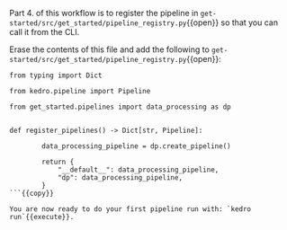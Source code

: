 Part 4. of this workflow is to register the pipeline in `get-started/src/get_started/pipeline_registry.py`{{open}} so
 that you can call it from the CLI. 

Erase the contents of this file and add the following to `get-started/src/get_started/pipeline_registry.py`{{open}}:
```
from typing import Dict

from kedro.pipeline import Pipeline

from get_started.pipelines import data_processing as dp


def register_pipelines() -> Dict[str, Pipeline]:

        data_processing_pipeline = dp.create_pipeline()

        return {
            "__default__": data_processing_pipeline,
            "dp": data_processing_pipeline,
        }
```{{copy}}

You are now ready to do your first pipeline run with: `kedro run`{{execute}}.